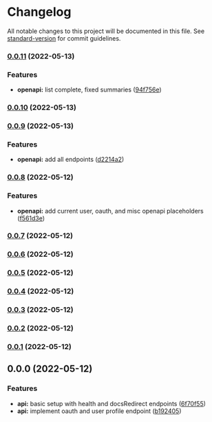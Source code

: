 # Changelog

All notable changes to this project will be documented in this file. See [standard-version](https://github.com/conventional-changelog/standard-version) for commit guidelines.

### [0.0.11](https://github.com/eyzi/plurk-api/compare/v0.0.10...v0.0.11) (2022-05-13)


### Features

* **openapi:** list complete, fixed summaries ([94f756e](https://github.com/eyzi/plurk-api/commit/94f756e1620f7c938187f7f6aec74f259d4862e0))

### [0.0.10](https://github.com/eyzi/plurk-api/compare/v0.0.9...v0.0.10) (2022-05-13)

### [0.0.9](https://github.com/eyzi/plurk-api/compare/v0.0.8...v0.0.9) (2022-05-13)


### Features

* **openapi:** add all endpoints ([d2214a2](https://github.com/eyzi/plurk-api/commit/d2214a21bb728f9c28265479401e7136899e35a8))

### [0.0.8](https://github.com/eyzi/plurk-api/compare/v0.0.7...v0.0.8) (2022-05-12)


### Features

* **openapi:** add current user, oauth, and misc openapi placeholders ([f561d3e](https://github.com/eyzi/plurk-api/commit/f561d3ee541ab61b62fe9ee6f1c69c6394c829bd))

### [0.0.7](https://github.com/eyzi/plurk-api/compare/v0.0.6...v0.0.7) (2022-05-12)

### [0.0.6](https://github.com/eyzi/plurk-api/compare/v0.0.5...v0.0.6) (2022-05-12)

### [0.0.5](https://github.com/eyzi/plurk-api/compare/v0.0.4...v0.0.5) (2022-05-12)

### [0.0.4](https://github.com/eyzi/plurk-api/compare/v0.0.3...v0.0.4) (2022-05-12)

### [0.0.3](https://github.com/eyzi/plurk-api/compare/v0.0.2...v0.0.3) (2022-05-12)

### [0.0.2](https://github.com/eyzi/plurk-api/compare/v0.0.1...v0.0.2) (2022-05-12)

### [0.0.1](https://github.com/eyzi/plurk-api/compare/v0.0.0...v0.0.1) (2022-05-12)

## 0.0.0 (2022-05-12)


### Features

* **api:** basic setup with health and docsRedirect endpoints ([6f70f55](https://github.com/eyzi/plurk-api/commit/6f70f5596de505c4e4231a90453b9536fc5f4a55))
* **api:** implement oauth and user profile endpoint ([b192405](https://github.com/eyzi/plurk-api/commit/b1924058f20eb5dff4d0fbdd8b83213af10bc864))
